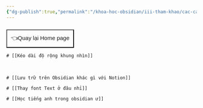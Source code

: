 ```yaml
---
{"dg-publish":true,"permalink":"/khoa-hoc-obsidian/iii-tham-khao/cac-cau-hoi-cua-moi-nguoi-hay-hoi-khi-moi-bat-dau-voi-obsidian/","dgPassFrontmatter":true,"noteIcon":"1","created":"","updated":""}
---
```


<div style="display: flex; justify-content: left; cursor: pointer;"> <a href="https://khoahocobsidian.com/" target="_blank"> <button style=" font-size: 15px; padding: 10px; height: fit-content; margin-top: 10px; background: var(--text-accent); font-weight: 10; color: var(--text-on-accent); "> 👈Quay lại Home page </button> </a> </div>

```ad-question
# [[Kéo dài độ rộng khung nhìn]]
```


<br>


```ad-question
# [[Lưu trữ trên Obsidian khác gì với Notion]]
```



```ad-question
# [[Thay font Text ở đâu nhỉ]]
```


```ad-question
# [[Học tiếng anh trong obsidian ư]]
```



```ad-question
```